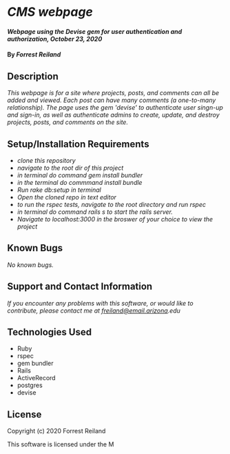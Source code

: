 # _CMS webpage_

#### _Webpage using the Devise gem for user authentication and authorization, October 23, 2020_

#### By _Forrest Reiland_

## Description 

_This webpage is for a site where projects, posts, and comments can all be added and viewed. Each post can have many comments (a one-to-many relationship). The page uses the gem 'devise' to authenticate user singn-up and sign-in, as well as authenticate admins to create, update, and destroy projects, posts, and comments on the site._


## Setup/Installation Requirements

* _clone this repository_
* _navigate to the root dir of this project_
* _in terminal do command gem install bundler_
* _in the terminal do commmand install bundle_
* _Run rake db:setup in terminal_
* _Open the cloned repo in text editor_
* _to run the rspec tests, navigate to the root directory and run rspec_
* _in terminal do command rails s to start the rails server._
* _Navigate to localhost:3000 in the broswer of your choice to view the project_

## Known Bugs

_No known bugs._

## Support and Contact Information

_If you encounter any problems with this software, or would like to contribute, please contact me at freiland@email.arizona.edu_

## Technologies Used

* Ruby
* rspec
* gem bundler
* Rails
* ActiveRecord
* postgres
* devise


## License 

Copyright (c) 2020 Forrest Reiland

This software is licensed under the M
